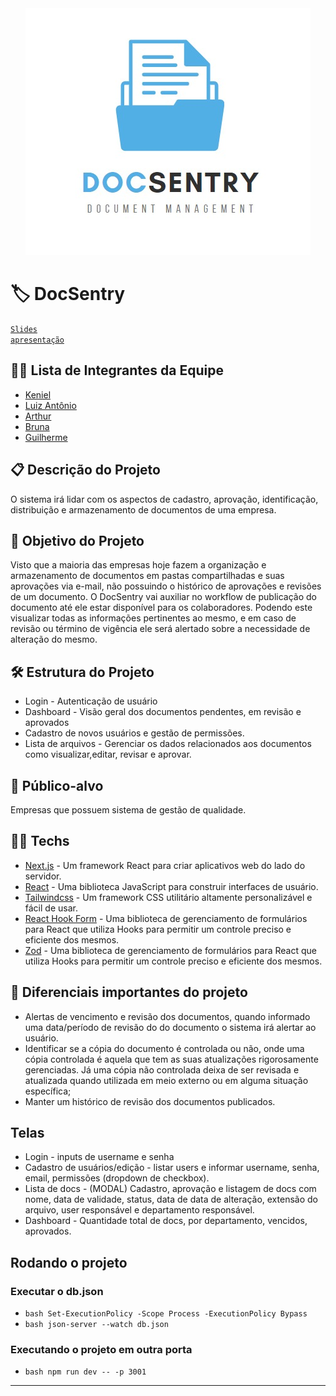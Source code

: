<div align="center">
  <img src="logo.jpeg" alt="logo de cria" />
</div>

# 🏷️ DocSentry
<code>[Slides apresentação](https://www.canva.com/design/DAFnJ1f5Mpg/dg0FIF9XK47M_J26V1US6w/edit?utm_content=DAFnJ1f5Mpg&utm_campaign=designshare&utm_medium=link2&utm_source=sharebutton)</code>

## 👨‍💻 Lista de Integrantes da Equipe

- [Keniel](https://github.com/KenielDev)
- [Luiz Antônio](https://github.com/Luiz-Antonio-Cardoso)
- [Arthur](https://github.com/arthurromansini)
- [Bruna](https://github.com/brupperuch)
- [Guilherme](https://github.com/guilhermebp030504)

## 📋 Descrição do Projeto

O sistema irá lidar com os aspectos de cadastro, aprovação, identificação, distribuição e armazenamento de documentos de uma empresa.

## 🎯 Objetivo do Projeto

Visto que a maioria das empresas hoje fazem a organização e armazenamento de documentos em pastas compartilhadas e suas aprovações via e-mail, não possuindo o histórico de aprovações e revisões de um documento. O DocSentry vai auxiliar no workflow de publicação do documento até ele estar disponível para os colaboradores. Podendo este visualizar todas as informações pertinentes ao mesmo, e em caso de revisão ou término de vigência ele será alertado sobre a necessidade de alteração do mesmo.

## 🛠️ Estrutura do Projeto

- Login - Autenticação de usuário
- Dashboard - Visão geral dos documentos pendentes, em revisão e aprovados
- Cadastro de novos usuários e gestão de permissões.
- Lista de arquivos - Gerenciar os dados relacionados aos documentos como visualizar,editar, revisar e aprovar.

## 👥 Público-alvo

Empresas que possuem sistema de gestão de qualidade.

## 👨‍💻 Techs

- [Next.js](https://nextjs.org/) - Um framework React para criar aplicativos web do lado do servidor.
- [React](https://react.dev/) - Uma biblioteca JavaScript para construir interfaces de usuário.
- [Tailwindcss](https://tailwindcss.com/) - Um framework CSS utilitário altamente personalizável e fácil de usar.
- [React Hook Form](https://react-hook-form.com/) - Uma biblioteca de gerenciamento de formulários para React que utiliza Hooks para permitir um controle preciso e eficiente dos mesmos.
- [Zod](https://github.com/colinhacks/zod) - Uma biblioteca de gerenciamento de formulários para React que utiliza Hooks para permitir um controle preciso e eficiente dos mesmos.

## 🧐 Diferenciais importantes do projeto

- Alertas de vencimento e revisão dos documentos, quando informado uma data/período de revisão do do documento o sistema irá alertar ao usuário.
- Identificar se a cópia do documento é controlada ou não, onde uma cópia controlada é aquela que tem as suas atualizações rigorosamente gerenciadas. Já uma cópia não controlada deixa de ser revisada e atualizada quando utilizada em meio externo ou em alguma situação específica;
- Manter um histórico de revisão dos documentos publicados.

## Telas

- Login - inputs de username e senha
- Cadastro de usuários/edição - listar users e informar username, senha, email, permissões (dropdown de checkbox).
- Lista de docs - (MODAL) Cadastro, aprovação e listagem de docs com nome, data de validade, status, data de data de alteração, extensão do arquivo, user responsável e departamento responsável.
- Dashboard - Quantidade total de docs, por departamento, vencidos, aprovados.

## Rodando o projeto

### Executar o db.json

- `bash Set-ExecutionPolicy -Scope Process -ExecutionPolicy Bypass`
- `bash json-server --watch db.json`

### Executando o projeto em outra porta

- `bash npm run dev -- -p 3001`

---
